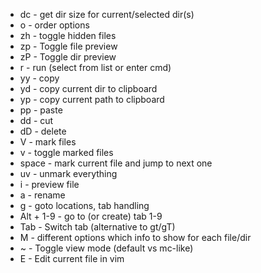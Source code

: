 - dc - get dir size for current/selected dir(s)
- o - order options
- zh - toggle hidden files
- zp - Toggle file preview
- zP - Toggle dir preview
- r - run (select from list or enter cmd)
- yy - copy
- yd - copy current dir to clipboard
- yp - copy current path to clipboard
- pp - paste
- dd - cut
- dD - delete
- V - mark files
- v - toggle marked files
- space - mark current file and jump to next one
- uv - unmark everything
- i - preview file
- a - rename
- g - goto locations, tab handling
- Alt + 1-9 - go to (or create) tab 1-9
- Tab - Switch tab (alternative to gt/gT)
- M - different options which info to show for each file/dir
- ~ - Toggle view mode (default vs mc-like)
- E - Edit current file in vim
